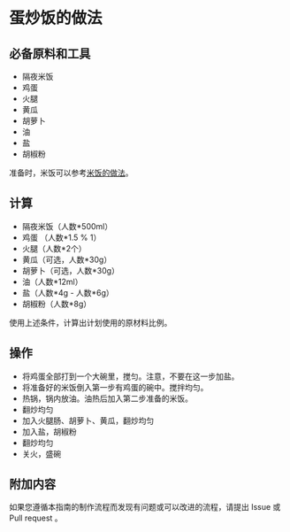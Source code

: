 # 蛋炒饭的做法

## 必备原料和工具

* 隔夜米饭
* 鸡蛋
* 火腿
* 黄瓜
* 胡萝卜
* 油
* 盐
* 胡椒粉

准备时，米饭可以参考[米饭的做法](./米饭.md)。

## 计算

* 隔夜米饭（人数*500ml）
* 鸡蛋 （人数*1.5 % 1）
* 火腿（人数*2个）
* 黄瓜（可选，人数*30g）
* 胡萝卜（可选，人数*30g）
* 油（人数*12ml）
* 盐（人数\*4g - 人数*6g）
* 胡椒粉（人数*8g）

使用上述条件，计算出计划使用的原材料比例。

## 操作

* 将鸡蛋全部打到一个大碗里，搅匀。注意，不要在这一步加盐。
* 将准备好的米饭倒入第一步有鸡蛋的碗中。搅拌均匀。
* 热锅，锅内放油。油热后加入第二步准备的米饭。
* 翻炒均匀
* 加入火腿肠、胡萝卜、黄瓜，翻炒均匀
* 加入盐，胡椒粉
* 翻炒均匀
* 关火，盛碗

## 附加内容

如果您遵循本指南的制作流程而发现有问题或可以改进的流程，请提出 Issue 或 Pull request 。
